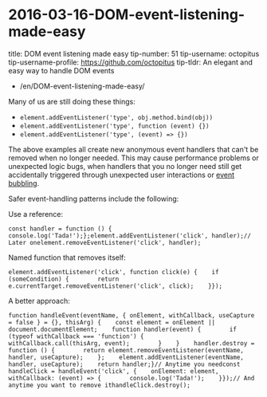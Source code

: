 # 2016-03-16-DOM-event-listening-made-easy

title: DOM event listening made easy tip-number: 51 tip-username: octopitus tip-username-profile: https://github.com/octopitus tip-tldr: An elegant and easy way to handle DOM events

- /en/DOM-event-listening-made-easy/

Many of us are still doing these things:

- `element.addEventListener('type', obj.method.bind(obj))`
- `element.addEventListener('type', function (event) {})`
- `element.addEventListener('type', (event) => {})`

The above examples all create new anonymous event handlers that can't be removed when no longer needed. This may cause performance problems or unexpected logic bugs, when handlers that you no longer need still get accidentally triggered through unexpected user interactions or [event bubbling](http://www.javascripter.net/faq/eventbubbling.htm).

Safer event-handling patterns include the following:

Use a reference:

```
const handler = function () {    console.log('Tada!');};element.addEventListener('click', handler);// Later onelement.removeEventListener('click', handler);
```

Named function that removes itself:

```
element.addEventListener('click', function click(e) {    if (someCondition) {        return e.currentTarget.removeEventListener('click', click);    }});
```

A better approach:

```
function handleEvent(eventName, { onElement, withCallback, useCapture = false } = {}, thisArg) {    const element = onElement || document.documentElement;    function handler(event) {        if (typeof withCallback === 'function') {            withCallback.call(thisArg, event);        }    }    handler.destroy = function () {        return element.removeEventListener(eventName, handler, useCapture);    };    element.addEventListener(eventName, handler, useCapture);    return handler;}// Anytime you needconst handleClick = handleEvent('click', {    onElement: element,    withCallback: (event) => {        console.log('Tada!');    }});// And anytime you want to remove ithandleClick.destroy();
```

